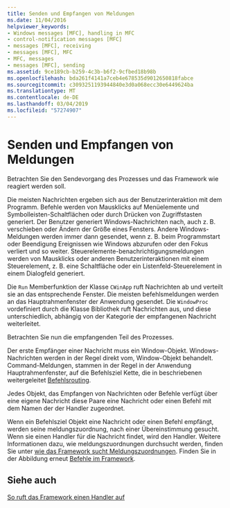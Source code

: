 ```yaml
---
title: Senden und Empfangen von Meldungen
ms.date: 11/04/2016
helpviewer_keywords:
- Windows messages [MFC], handling in MFC
- control-notification messages [MFC]
- messages [MFC], receiving
- messages [MFC], MFC
- MFC, messages
- messages [MFC], sending
ms.assetid: 9ce189cb-b259-4c3b-b6f2-9cfbed18b98b
ms.openlocfilehash: bda261f4141a7ceb4e678535d9012650818fabce
ms.sourcegitcommit: c3093251193944840e3d0a068ecc30e6449624ba
ms.translationtype: MT
ms.contentlocale: de-DE
ms.lasthandoff: 03/04/2019
ms.locfileid: "57274907"
---
```

# <a name="message-sending-and-receiving"></a>Senden und Empfangen von Meldungen

Betrachten Sie den Sendevorgang des Prozesses und das Framework wie reagiert werden soll.

Die meisten Nachrichten ergeben sich aus der Benutzerinteraktion mit dem Programm. Befehle werden von Mausklicks auf Menüelemente und Symbolleisten-Schaltflächen oder durch Drücken von Zugriffstasten generiert. Der Benutzer generiert Windows-Nachrichten nach, auch z. B. verschieben oder Ändern der Größe eines Fensters. Andere Windows-Meldungen werden immer dann gesendet, wenn z. B. beim Programmstart oder Beendigung Ereignissen wie Windows abzurufen oder den Fokus verliert und so weiter. Steuerelemente-benachrichtigungsmeldungen werden von Mausklicks oder anderen Benutzerinteraktionen mit einem Steuerelement, z. B. eine Schaltfläche oder ein Listenfeld-Steuerelement in einem Dialogfeld generiert.

Die `Run` Memberfunktion der Klasse `CWinApp` ruft Nachrichten ab und verteilt sie an das entsprechende Fenster. Die meisten befehlsmeldungen werden an das Hauptrahmenfenster der Anwendung gesendet. Die `WindowProc` vordefiniert durch die Klasse Bibliothek ruft Nachrichten aus, und diese unterschiedlich, abhängig von der Kategorie der empfangenen Nachricht weiterleitet.

Betrachten Sie nun die empfangenden Teil des Prozesses.

Der erste Empfänger einer Nachricht muss ein Window-Objekt. Windows-Nachrichten werden in der Regel direkt vom, Window-Objekt behandelt. Command-Meldungen, stammen in der Regel in der Anwendung Hauptrahmenfenster, auf die Befehlsziel Kette, die in beschriebenen weitergeleitet [Befehlsrouting](../mfc/command-routing.md).

Jedes Objekt, das Empfangen von Nachrichten oder Befehle verfügt über eine eigene Nachricht diese Paare eine Nachricht oder einen Befehl mit dem Namen der der Handler zugeordnet.

Wenn ein Befehlsziel Objekt eine Nachricht oder einen Befehl empfängt, werden seine meldungszuordnung, nach einer Übereinstimmung gesucht. Wenn sie einen Handler für die Nachricht findet, wird den Handler. Weitere Informationen dazu, wie meldungszuordnungen durchsucht werden, finden Sie unter [wie das Framework sucht Meldungszuordnungen](../mfc/how-the-framework-searches-message-maps.md). Finden Sie in der Abbildung erneut [Befehle im Framework](../mfc/user-interface-objects-and-command-ids.md).

## <a name="see-also"></a>Siehe auch

[So ruft das Framework einen Handler auf](../mfc/how-the-framework-calls-a-handler.md)
